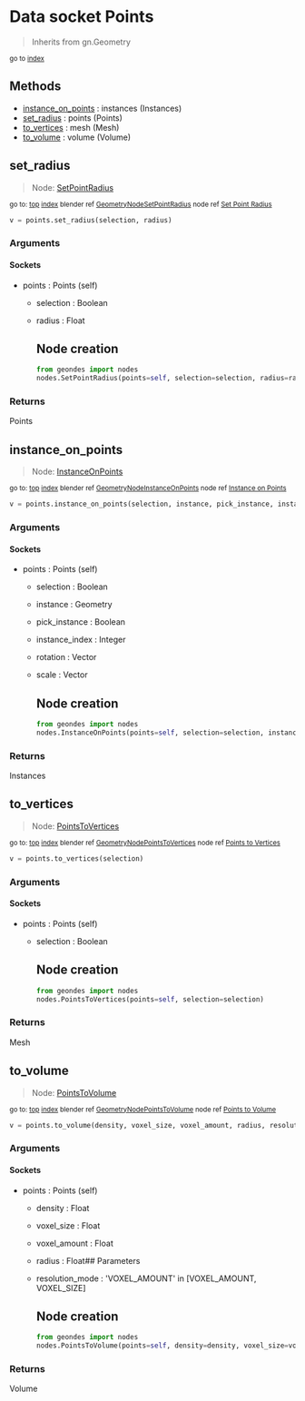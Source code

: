 
# Data socket Points

> Inherits from gn.Geometry
  
<sub>go to [index](/docs/index.md)</sub>



## Methods

- [instance_on_points](#instance_on_points) : instances (Instances)
- [set_radius](#set_radius) : points (Points)
- [to_vertices](#to_vertices) : mesh (Mesh)
- [to_volume](#to_volume) : volume (Volume)

## set_radius

> Node: [SetPointRadius](/docs/nodes/SetPointRadius.md)
  
<sub>go to: [top](#data-socket-points) [index](/docs/index.md)
blender ref [GeometryNodeSetPointRadius](https://docs.blender.org/api/current/bpy.types.GeometryNodeSetPointRadius.html)
node ref [Set Point Radius](https://docs.blender.org/manual/en/latest/modeling/geometry_nodes/point/set_point_radius.html) </sub>

```python
v = points.set_radius(selection, radius)
```

### Arguments


#### Sockets

- points : Points (self)
  - selection : Boolean
  - radius : Float
    
    Node creation
    -------------
    
    ```python
    from geondes import nodes
    nodes.SetPointRadius(points=self, selection=selection, radius=radius)
    ```

### Returns

Points


## instance_on_points

> Node: [InstanceOnPoints](/docs/nodes/InstanceOnPoints.md)
  
<sub>go to: [top](#data-socket-points) [index](/docs/index.md)
blender ref [GeometryNodeInstanceOnPoints](https://docs.blender.org/api/current/bpy.types.GeometryNodeInstanceOnPoints.html)
node ref [Instance on Points](https://docs.blender.org/manual/en/latest/modeling/geometry_nodes/instances/instance_on_points.html) </sub>

```python
v = points.instance_on_points(selection, instance, pick_instance, instance_index, rotation, scale)
```

### Arguments


#### Sockets

- points : Points (self)
  - selection : Boolean
  - instance : Geometry
  - pick_instance : Boolean
  - instance_index : Integer
  - rotation : Vector
  - scale : Vector
    
    Node creation
    -------------
    
    ```python
    from geondes import nodes
    nodes.InstanceOnPoints(points=self, selection=selection, instance=instance, pick_instance=pick_instance, instance_index=instance_index, rotation=rotation, scale=scale)
    ```

### Returns

Instances


## to_vertices

> Node: [PointsToVertices](/docs/nodes/PointsToVertices.md)
  
<sub>go to: [top](#data-socket-points) [index](/docs/index.md)
blender ref [GeometryNodePointsToVertices](https://docs.blender.org/api/current/bpy.types.GeometryNodePointsToVertices.html)
node ref [Points to Vertices](https://docs.blender.org/manual/en/latest/modeling/geometry_nodes/point/points_to_vertices.html) </sub>

```python
v = points.to_vertices(selection)
```

### Arguments


#### Sockets

- points : Points (self)
  - selection : Boolean
    
    Node creation
    -------------
    
    ```python
    from geondes import nodes
    nodes.PointsToVertices(points=self, selection=selection)
    ```

### Returns

Mesh


## to_volume

> Node: [PointsToVolume](/docs/nodes/PointsToVolume.md)
  
<sub>go to: [top](#data-socket-points) [index](/docs/index.md)
blender ref [GeometryNodePointsToVolume](https://docs.blender.org/api/current/bpy.types.GeometryNodePointsToVolume.html)
node ref [Points to Volume](https://docs.blender.org/manual/en/latest/modeling/geometry_nodes/point/points_to_volume.html) </sub>

```python
v = points.to_volume(density, voxel_size, voxel_amount, radius, resolution_mode)
```

### Arguments


#### Sockets

- points : Points (self)
  - density : Float
  - voxel_size : Float
  - voxel_amount : Float
  - radius : Float## Parameters
  - resolution_mode : 'VOXEL_AMOUNT' in [VOXEL_AMOUNT, VOXEL_SIZE]
    
    Node creation
    -------------
    
    ```python
    from geondes import nodes
    nodes.PointsToVolume(points=self, density=density, voxel_size=voxel_size, voxel_amount=voxel_amount, radius=radius, resolution_mode=resolution_mode)
    ```

### Returns

Volume

